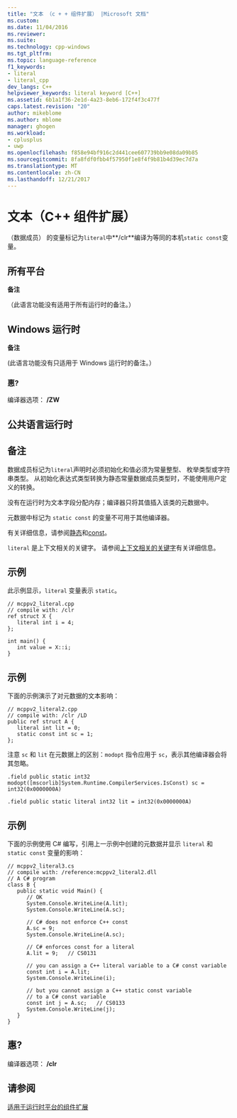 ```yaml
---
title: "文本 （c + + 组件扩展） |Microsoft 文档"
ms.custom: 
ms.date: 11/04/2016
ms.reviewer: 
ms.suite: 
ms.technology: cpp-windows
ms.tgt_pltfrm: 
ms.topic: language-reference
f1_keywords:
- literal
- literal_cpp
dev_langs: C++
helpviewer_keywords: literal keyword [C++]
ms.assetid: 6b1a1f36-2e1d-4a23-8eb6-172f4f3c477f
caps.latest.revision: "20"
author: mikeblome
ms.author: mblome
manager: ghogen
ms.workload:
- cplusplus
- uwp
ms.openlocfilehash: f858e94bf916c2d441cee607739bb9e08da09b85
ms.sourcegitcommit: 8fa8fdf0fbb4f57950f1e8f4f9b81b4d39ec7d7a
ms.translationtype: MT
ms.contentlocale: zh-CN
ms.lasthandoff: 12/21/2017
---
```

# <a name="literal-c-component-extensions"></a>文本（C++ 组件扩展）
（数据成员） 的变量标记为`literal`中**/clr**编译为等同的本机`static const`变量。  
  
## <a name="all-platforms"></a>所有平台  
 **备注**  
  
 （此语言功能没有适用于所有运行时的备注。）  
  
## <a name="windows-runtime"></a>Windows 运行时  
 **备注**  
  
 (此语言功能没有只适用于 Windows 运行时的备注。）  
  
### <a name="requirements"></a>惠?  
 编译器选项： **/ZW**  
  
## <a name="common-language-runtime"></a>公共语言运行时  
  
## <a name="remarks"></a>备注  
 数据成员标记为`literal`声明时必须初始化和值必须为常量整型、 枚举类型或字符串类型。 从初始化表达式类型转换为静态常量数据成员类型时，不能使用用户定义的转换。  
  
 没有在运行时为文本字段分配内存；编译器只将其值插入该类的元数据中。  
  
 元数据中标记为 `static const` 的变量不可用于其他编译器。  
  
 有关详细信息，请参阅[静态](../cpp/storage-classes-cpp.md)和[const](../cpp/const-cpp.md)。  
  
 `literal` 是上下文相关的关键字。 请参阅[上下文相关的关键字](../windows/context-sensitive-keywords-cpp-component-extensions.md)有关详细信息。  
  
## <a name="example"></a>示例  
 此示例显示，`literal` 变量表示 `static`。  
  
```  
// mcppv2_literal.cpp  
// compile with: /clr  
ref struct X {  
   literal int i = 4;  
};  
  
int main() {  
   int value = X::i;  
}  
```  
  
## <a name="example"></a>示例  
 下面的示例演示了对元数据的文本影响：  
  
```  
// mcppv2_literal2.cpp  
// compile with: /clr /LD  
public ref struct A {  
   literal int lit = 0;  
   static const int sc = 1;  
};  
```  
  
 注意 `sc` 和 `lit` 在元数据上的区别：`modopt` 指令应用于 `sc`，表示其他编译器会将其忽略。  
  
```  
.field public static int32 modopt([mscorlib]System.Runtime.CompilerServices.IsConst) sc = int32(0x0000000A)  
```  
  
```  
.field public static literal int32 lit = int32(0x0000000A)  
```  
  
## <a name="example"></a>示例  
 下面的示例使用 C# 编写，引用上一示例中创建的元数据并显示 `literal` 和 `static const` 变量的影响：  
  
```  
// mcppv2_literal3.cs  
// compile with: /reference:mcppv2_literal2.dll  
// A C# program  
class B {  
   public static void Main() {  
      // OK  
      System.Console.WriteLine(A.lit);  
      System.Console.WriteLine(A.sc);  
  
      // C# does not enforce C++ const  
      A.sc = 9;  
      System.Console.WriteLine(A.sc);  
  
      // C# enforces const for a literal  
      A.lit = 9;   // CS0131  
  
      // you can assign a C++ literal variable to a C# const variable  
      const int i = A.lit;  
      System.Console.WriteLine(i);  
  
      // but you cannot assign a C++ static const variable  
      // to a C# const variable  
      const int j = A.sc;   // CS0133  
      System.Console.WriteLine(j);  
   }  
}  
```  
  
## <a name="requirements"></a>惠?  
 编译器选项： **/clr**  
  
## <a name="see-also"></a>请参阅  
 [适用于运行时平台的组件扩展](../windows/component-extensions-for-runtime-platforms.md)